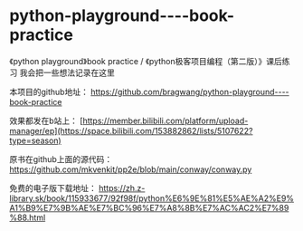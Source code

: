 # python-playground----book-practice
《python playground》book practice  / 《python极客项目编程（第二版）》课后练习
我会把一些想法记录在这里

本项目的github地址：
https://github.com/bragwang/python-playground----book-practice

效果都发在b站上：
[https://member.bilibili.com/platform/upload-manager/ep](https://space.bilibili.com/153882862/lists/5107622?type=season)

原书在github上面的源代码：
https://github.com/mkvenkit/pp2e/blob/main/conway/conway.py

免费的电子版下载地址：
https://zh.z-library.sk/book/115933677/92f98f/python%E6%9E%81%E5%AE%A2%E9%A1%B9%E7%9B%AE%E7%BC%96%E7%A8%8B%E7%AC%AC2%E7%89%88.html
